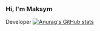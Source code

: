 ### Hi, I'm Maksym

Developer 
[![Anurag's GitHub stats](https://github-readme-stats.vercel.app/api?Klymenko18=anuraghazra)](https://github.com/anuraghazra/github-readme-stats)
